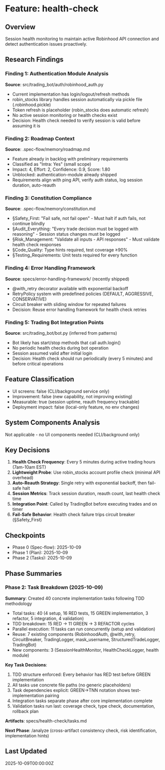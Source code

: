 # Feature: health-check

## Overview
Session health monitoring to maintain active Robinhood API connection and detect authentication issues proactively.

## Research Findings

### Finding 1: Authentication Module Analysis
**Source**: src/trading_bot/auth/robinhood_auth.py
- Current implementation has login/logout/refresh methods
- robin_stocks library handles session automatically via pickle file (.robinhood.pickle)
- Token refresh is placeholder (robin_stocks does automatic refresh)
- No active session monitoring or health checks exist
- Decision: Health check needed to verify session is valid before assuming it is

### Finding 2: Roadmap Context
**Source**: .spec-flow/memory/roadmap.md
- Feature already in backlog with preliminary requirements
- Classified as "Intra: Yes" (small scope)
- Impact: 4, Effort: 2, Confidence: 0.9, Score: 1.80
- Unblocked: authentication-module already shipped
- Requirements align with ping API, verify auth status, log session duration, auto-reauth

### Finding 3: Constitution Compliance
**Source**: .spec-flow/memory/constitution.md
- §Safety_First: "Fail safe, not fail open" - Must halt if auth fails, not continue blindly
- §Audit_Everything: "Every trade decision must be logged with reasoning" - Session status changes must be logged
- §Risk_Management: "Validate all inputs - API responses" - Must validate health check responses
- §Code_Quality: Type hints required, test coverage ≥90%
- §Testing_Requirements: Unit tests required for every function

### Finding 4: Error Handling Framework
**Source**: specs/error-handling-framework/ (recently shipped)
- @with_retry decorator available with exponential backoff
- RetryPolicy system with predefined policies (DEFAULT, AGGRESSIVE, CONSERVATIVE)
- Circuit breaker with sliding window for repeated failures
- Decision: Reuse error handling framework for health check retries

### Finding 5: Trading Bot Integration Points
**Source**: src/trading_bot/bot.py (inferred from patterns)
- Bot likely has start/stop methods that call auth.login()
- No periodic health checks during bot operation
- Session assumed valid after initial login
- Decision: Health check should run periodically (every 5 minutes) and before critical operations

## Feature Classification
- UI screens: false (CLI/background service only)
- Improvement: false (new capability, not improving existing)
- Measurable: true (session uptime, reauth frequency trackable)
- Deployment impact: false (local-only feature, no env changes)

## System Components Analysis
Not applicable - no UI components needed (CLI/background only)

## Key Decisions
1. **Health Check Frequency**: Every 5 minutes during active trading hours (7am-10am EST)
2. **Lightweight Probe**: Use robin_stocks account profile check (minimal API overhead)
3. **Auto-Reauth Strategy**: Single retry with exponential backoff, then fail-safe halt
4. **Session Metrics**: Track session duration, reauth count, last health check time
5. **Integration Point**: Called by TradingBot before executing trades and on timer
6. **Fail-Safe Behavior**: Health check failure trips circuit breaker (§Safety_First)

## Checkpoints
- Phase 0 (Spec-flow): 2025-10-09
- Phase 1 (Plan): 2025-10-09
- Phase 2 (Tasks): 2025-10-09

## Phase Summaries

### Phase 2: Task Breakdown (2025-10-09)
**Summary**: Created 40 concrete implementation tasks following TDD methodology
- Total tasks: 40 (4 setup, 16 RED tests, 15 GREEN implementation, 3 refactor, 5 integration, 4 validation)
- TDD breakdown: 15 RED → 11 GREEN → 3 REFACTOR cycles
- Parallel execution: 11 tasks can run concurrently (setup and validation)
- Reuse: 7 existing components (RobinhoodAuth, @with_retry, CircuitBreaker, TradingLogger, mask_username, StructuredTradeLogger, TradingBot)
- New components: 3 (SessionHealthMonitor, HealthCheckLogger, health module)

**Key Task Decisions**:
1. TDD structure enforced: Every behavior has RED test before GREEN implementation
2. All tasks use concrete file paths (no generic placeholders)
3. Task dependencies explicit: GREEN→TNN notation shows test-implementation pairing
4. Integration tasks separate phase after core implementation complete
5. Validation tasks run last: coverage check, type check, documentation, rollback plan

**Artifacts**: specs/health-check/tasks.md

**Next Phase**: /analyze (cross-artifact consistency check, risk identification, implementation hints)

## Last Updated
2025-10-09T00:00:00Z
